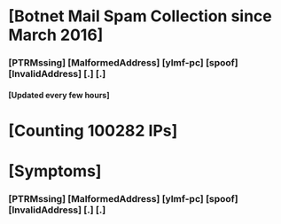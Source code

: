 # [Botnet Mail Spam Collection since March 2016]
### [PTRMssing] [MalformedAddress] [ylmf-pc] [spoof] [InvalidAddress] [.] [.]
#### [Updated every few hours]

# [Counting 100282 IPs]

# [Symptoms] 
###   [PTRMssing] [MalformedAddress] [ylmf-pc] [spoof] [InvalidAddress] [.] [.]
